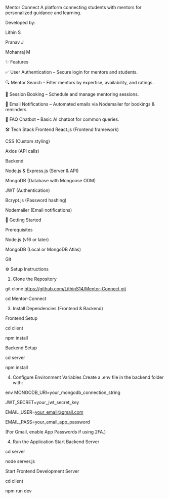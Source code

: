 Mentor Connect
A platform connecting students with mentors for personalized guidance and learning.

Developed by:

Lithin S

Pranav J

Mohanraj M

✨ Features

✅ User Authentication – Secure login for mentors and students.

🔍 Mentor Search – Filter mentors by expertise, availability, and ratings.

📅 Session Booking – Schedule and manage mentoring sessions.

📧 Email Notifications – Automated emails via Nodemailer for bookings & reminders.

🤖 FAQ Chatbot – Basic AI chatbot for common queries.

🛠 Tech Stack
Frontend
React.js (Frontend framework)

CSS (Custom styling)

Axios (API calls)

Backend

Node.js & Express.js (Server & API)

MongoDB (Database with Mongoose ODM)

JWT (Authentication)

Bcrypt.js (Password hashing)

Nodemailer (Email notifications)

🚀 Getting Started

Prerequisites

Node.js (v16 or later)

MongoDB (Local or MongoDB Atlas)

Git

⚙️ Setup Instructions

1. Clone the Repository

git clone https://github.com/LithinS14/Mentor-Connect.git

cd Mentor-Connect

3. Install Dependencies (Frontend & Backend)

Frontend Setup

cd client

npm install

Backend Setup

cd  server

npm install

4. Configure Environment Variables
Create a .env file in the backend folder with:

env
MONGODB_URI=your_mongodb_connection_string

JWT_SECRET=your_jwt_secret_key

EMAIL_USER=your_email@gmail.com

EMAIL_PASS=your_email_app_password

(For Gmail, enable App Passwords if using 2FA.)

4. Run the Application
Start Backend Server

cd server

node server.js

Start Frontend Development Server

cd client

npm run dev

